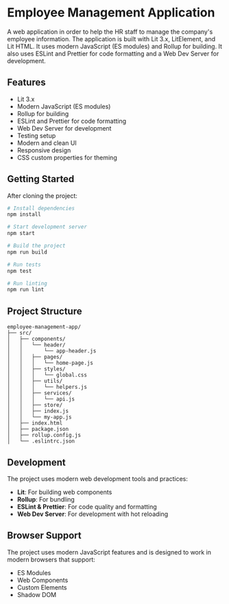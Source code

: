 # Employee Management Application

A web application in order to help the HR staff to manage the company's employee information. The application is built with Lit 3.x, LitElement, and Lit HTML. It uses modern JavaScript (ES modules) and Rollup for building. It also uses ESLint and Prettier for code formatting and a Web Dev Server for development.

## Features

- Lit 3.x
- Modern JavaScript (ES modules)
- Rollup for building
- ESLint and Prettier for code formatting
- Web Dev Server for development
- Testing setup
- Modern and clean UI
- Responsive design
- CSS custom properties for theming

## Getting Started

After cloning the project:

```bash
# Install dependencies
npm install

# Start development server
npm start

# Build the project
npm run build

# Run tests
npm test

# Run linting
npm run lint
```

## Project Structure

```
employee-management-app/
├── src/
│   ├── components/
│   │   └── header/
│   │       └── app-header.js
│   │   ├── pages/
│   │   │   └── home-page.js
│   │   ├── styles/
│   │   │   └── global.css
│   │   ├── utils/
│   │   │   └── helpers.js
│   │   ├── services/
│   │   │   └── api.js
│   │   ├── store/
│   │   ├── index.js
│   │   └── my-app.js
│   ├── index.html
│   ├── package.json
│   ├── rollup.config.js
│   └── .eslintrc.json
```

## Development

The project uses modern web development tools and practices:

- **Lit**: For building web components
- **Rollup**: For bundling
- **ESLint & Prettier**: For code quality and formatting
- **Web Dev Server**: For development with hot reloading

## Browser Support

The project uses modern JavaScript features and is designed to work in modern browsers that support:

- ES Modules
- Web Components
- Custom Elements
- Shadow DOM
